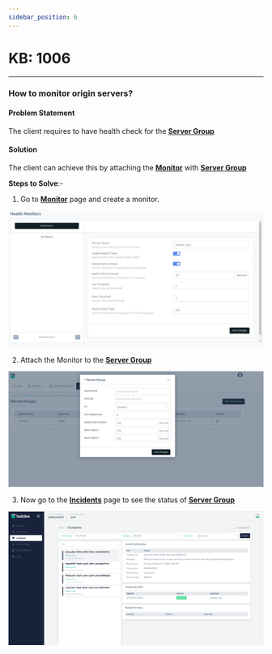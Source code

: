 ```yaml
---
sidebar_position: 6
---
```


# KB: 1006
----------

### **How to monitor origin servers?**

#### **Problem Statement**

The client requires to have health check for the [**Server Group**](/enterprise/adc/listeners/server_groups/)

#### **Solution**

The client can achieve this by attaching the [**Monitor**](/enterprise/adc/listeners/monitors) with [**Server Group**](/enterprise/adc/listeners/server_groups/)


**Steps to Solve**:-

1. Go to [**Monitor**](/enterprise/adc/listeners/monitors) page and create a monitor.

![kb-1006](/img/waf/v8/kb/kb_1006_health_monitor.png)

2. Attach the Monitor to the [**Server Group**](/enterprise/adc/listeners/server_groups/)

![kb-1006](/img/waf/v8/kb/KB_1006_server_group.png)

3. Now go to the [**Incidents**](/enterprise/adc/incidents) page to see the status of [**Server Group**](/enterprise/adc/listeners/server_groups/)

![kb-1006](/img/waf/v7/kb/incidents_kb_1006_3.png)
